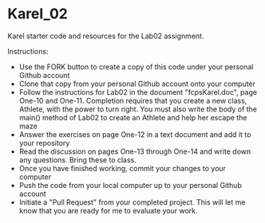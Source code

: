 Karel_02
======

Karel starter code and resources for the Lab02 assignment.

Instructions:
* Use the FORK button to create a copy of this code under your personal Github account
* Clone that copy from your personal Github account onto your computer
* Follow the instructions for Lab02 in the document "fcpsKarel.doc", page One-10 and One-11.  Completion requires that you create a new class, Athlete, with the power to turn right.  You must also write the body of the main() method of Lab02 to create an Athlete and help her escape the maze 
* Answer the exercises on page One-12 in a text document and add it to your repository
* Read the discussion on pages One-13 through One-14 and write down any questions.  Bring these to class.
* Once you have finished working, commit your changes to your computer
* Push the code from your local computer up to your personal Github account
* Initiate a "Pull Request" from your completed project.  This will let me know that you are ready for me to evaluate your work.


